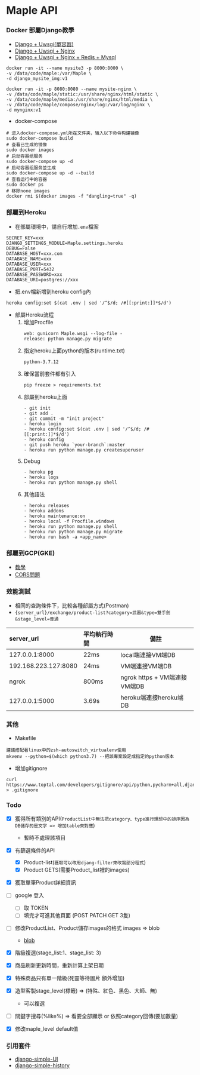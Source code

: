 # Maple API 

### Docker 部屬Django教學

- [Django + Uwsgi(單容器)](https://zhuanlan.zhihu.com/p/141976805)
- [Django + Uwsgi + Nginx](https://blog.csdn.net/weixin_42134789/article/details/106205182)
- [Django + Uwsgi + Nginx + Redis + Mysql](https://zhuanlan.zhihu.com/p/145364353)

```
docker run -it --name mysite3 -p 8000:8000 \
-v /data/code/maple:/var/Maple \
-d django_mysite_img:v1
```

```
docker run -it -p 8080:8080 --name mysite-nginx \
-v /data/code/maple/static:/usr/share/nginx/html/static \
-v /data/code/maple/media:/usr/share/nginx/html/media \
-v /data/code/maple/compose/nginx/log:/var/log/nginx \
-d mynginx:v1
```

- docker-compose
```
# 进入docker-compose.yml所在文件夹，输入以下命令构建镜像
sudo docker-compose build
# 查看已生成的镜像
sudo docker images
# 启动容器组服务
sudo docker-compose up -d
# 启动容器组服务並生成
sudo docker-compose up -d --build
# 查看运行中的容器
sudo docker ps
# 移除none images
docker rmi $(docker images -f "dangling=true" -q)
```

### 部屬到Heroku
- 在部屬環境中，請自行增加`.env`檔案
```
SECRET_KEY=xxx
DJANGO_SETTINGS_MODULE=Maple.settings.heroku
DEBUG=False
DATABASE_HOST=xxx.com
DATABASE_NAME=xxx
DATABASE_USER=xxx
DATABASE_PORT=5432
DATABASE_PASSWORD=xxx
DATABASE_URI=postgres://xxx
```

- 把.env檔新增到heroku config內
```
heroku config:set $(cat .env | sed '/^$/d; /#[[:print:]]*$/d')
```

- 部屬Heroku流程
    1. 增加Procfile
        ```
        web: gunicorn Maple.wsgi --log-file -
        release: python manage.py migrate
        ```
    2. 指定heroku上面python的版本(runtime.txt)
        ```
        python-3.7.12
        ```
    3. 確保當前套件都有引入
        ```
        pip freeze > requirements.txt
        ```
    4. 部屬到heroku上面
        ```
        - git init
        - git add .
        - git commit -m "init project"
        - heroku login
        - heroku config:set $(cat .env | sed '/^$/d; /#[[:print:]]*$/d')
        - heroku config
        - git push heroku `your-branch`:master
        - heroku run python manage.py createsuperuser
        ```
    5. Debug
        ```
        - heroku pg
        - heroku logs
        - heroku run python manage.py shell
        ```
    6. 其他語法
        ```
        - heroku releases
        - heroku addons
        - heroku maintenance:on
        - heroku local -f Procfile.windows
        - heroku run python manage.py shell
        - heroku run python manage.py migrate
        - heroku run bash -a <app_name>
        ```

### 部屬到GCP(GKE)
- [教學](https://medium.com/peerone-technology-%E7%9A%AE%E5%81%B6%E7%8E%A9%E4%BA%92%E5%8B%95%E7%A7%91%E6%8A%80/%E6%89%8B%E6%8A%8A%E6%89%8B%E5%B0%87-django-%E6%9C%8D%E5%8B%99%E9%80%81%E4%B8%8A-gcp-6a29ca30a6f)
- [CORS問題](https://hoohoo.top/blog/resolving-gcp-storage-to-get-data-to-occur-blocked-by-cors-policy/)

### 效能測試
- 相同的查詢條件下，比較各種部屬方式(Postman)
- `{server_url}/exchange/product-list?category=武器&type=雙手劍&stage_level=普通`

| server_url | 平均執行時間 | 備註 |
| :--------- | :---------- | ---- |
| 127.0.0.1:8000 | 22ms | local端連接VM端DB |
| 192.168.223.127:8080 | 24ms | VM端連接VM端DB |
| ngrok | 800ms | ngrok https + VM端連接VM端DB |
| 127.0.0.1:5000 | 3.69s | heroku端連接heroku端DB |

### 其他
- Makefile
```
建議搭配著linux中的zsh-autoswitch_virtualenv使用
mkvenv --python=$(which python3.7) --把該專案設定成指定的python版本
```

- 增加gitignore
```
curl https://www.toptal.com/developers/gitignore/api/python,pycharm+all,django > .gitignore
```

### Todo
- [x] 獲得所有類別的API(`ProductList中無法把category、type進行理想中的排序因為DB儲存的是文字 => 增加table來對應`)
    - 暫時不處理該項目
- [x] 有篩選條件的API
    - [x] Product-list(`獲取可以改用djang-filter來改寫部分程式`)
    - [x] Product GETS(需要Product_list裡的images)
- [x] 獲取單筆Product詳細資訊
- [ ] google 登入
    - [ ] 取 TOKEN
    - [ ] 填完才可進其他頁面 (POST PATCH GET 3隻)
- [ ] 修改ProductList、Product儲存images的格式 images => blob
    - [blob](https://stackoverflow.com/questions/66470537/how-do-i-save-images-directly-into-a-mysql-database-as-a-blob-using-django-thes)
- [x] 階級複選(stage_list:1、stage_list: 3)
- [x] 商品刷新更新時間，重新計算上架日期
- [X] 特殊商品只有單一階級(死靈等待圖片 額外增加)
- [X] 造型客製stage_level(標籤) => (特殊、紅色、黑色、大師、無)
    - 可以複選
- [ ] 關鍵字搜尋(%like%) => 看要全部顯示 or 依照category回傳(要加數量)
- [X] 修改maple_level default值
 

### 引用套件
- [django-simple-UI](https://simpleui.72wo.com/docs/simpleui/doc.html#%E4%BB%8B%E7%BB%8D)
- [django-simple-history](https://django-simple-history.readthedocs.io/en/latest/)
